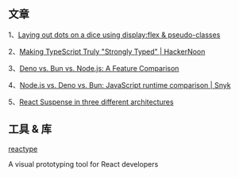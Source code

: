 ## 文章

1、[Laying out dots on a dice using display:flex & pseudo-classes](https://mackfitz.hashnode.dev/laying-out-dots-on-a-dice-using-displayflex-pseudo-classes)

2、[Making TypeScript Truly "Strongly Typed" | HackerNoon](https://hackernoon.com/making-typescript-truly-strongly-typed)

3、[Deno vs. Bun vs. Node.js: A Feature Comparison](https://hexagon.56k.guru/posts/deno-vs-bun-vs-node/)

4、[Node.js vs. Deno vs. Bun: JavaScript runtime comparison | Snyk](https://snyk.io/blog/javascript-runtime-compare-node-deno-bun/)

5、[React Suspense in three different architectures](https://elanmed.dev/blog/suspense-in-different-architectures)

## 工具 & 库

[reactype](https://www.reactype.dev/)

A visual prototyping tool for React developers